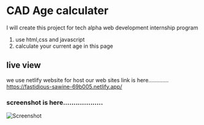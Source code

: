# CAD Age calculater
I will create this project for tech alpha web development internship program
  1. use html,css and javascript
  2. calculate your current age in this page

## live view
  we use netlify website for host our web sites
  link is here.............
  https://fastidious-sawine-69b005.netlify.app/
  
### screenshot is here...................
![Screenshot](https://github.com/Suvathik0119/Suvathik0119-CAD-Age-Calculator/assets/153272381/7e04e910-66ce-4ff4-b7d4-7f1c67698012)

  
